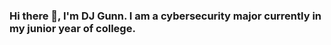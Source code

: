 ### Hi there 👋, I'm DJ Gunn. I am a cybersecurity major currently in my junior year of college. 

<!--
**GunnXIV/GunnXIV** is a ✨ _special_ ✨ repository because its `README.md` (this file) appears on your GitHub profile.

Here are some ideas to get you started:

- 🔭 I’m currently working on getting my degree in cybersecurity.
- 🌱 I’m currently learning all I can to better myself in my field.
- 💬 Ask me about anything honestly.
- 📫 How to reach me: my phone 7577555988
- 😄 Pronouns: He/Him
- ⚡ Fun fact: I love the game and anime
-->
